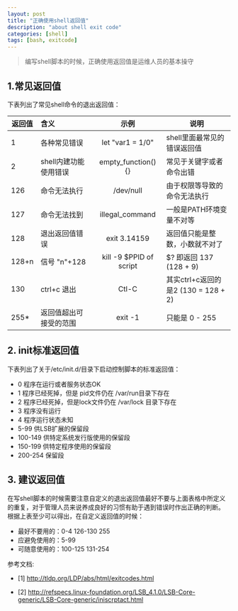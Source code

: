 ```yaml
---
layout: post
title: "正确使用shell返回值"
description: "about shell exit code"
categories: [shell]
tags: [bash, exitcode]
---
```


> 编写shell脚本的时候，正确使用返回值是运维人员的基本操守


## 1.常见返回值

下表列出了常见shell命令的退出返回值：

| 返回值 | 含义 | 示例 | 说明
|----|:---|:---:|---|
| 1  |  各种常见错误 |   let "var1 = 1/0"  |  shell里面最常见的错误返回值
| 2  |  shell内建功能使用错误 |   empty_function() {}  |  常见于关键字或者命令出错
| 126 |   命令无法执行 |   /dev/null  |  由于权限等导致的命令无法执行
| 127 |   命令无法找到 |   illegal_command |   一般是PATH环境变量不对等
| 128 |   退出返回值错误 |   exit 3.14159  |  返回值只能是整数，小数就不对了
| 128+n |    信号 "n"+128 |   kill -9 $PPID of script |   $? 即返回 137 (128 + 9)
| 130 |   ctrl+c 退出 |   Ctl-C  |  其实ctrl+c返回的是2 (130 = 128 + 2)
| 255* |   返回值超出可接受的范围 |   exit  -1 |   只能是 0 - 255

## 2. init标准返回值

下表列出了关于/etc/init.d/目录下启动控制脚本的标准返回值：

* 0    程序在运行或者服务状态OK
* 1    程序已经死掉，但是 pid文件仍在 /var/run目录下存在
* 2    程序已经死掉，但是lock文件仍在 /var/lock 目录下存在
* 3    程序没有运行
* 4    程序运行状态未知
* 5-99    供LSB扩展的保留段
* 100-149    供特定系统发行版使用的保留段
* 150-199    供特定程序使用的保留段
* 200-254    保留段

## 3. 建议返回值
在写shell脚本的时候需要注意自定义的退出返回值最好不要与上面表格中所定义的重复，对于管理人员来说养成良好的习惯有助于遇到错误时作出正确的判断。
根据上表至少可以得出，在自定义返回值的时候：
- 最好不要用的：0-4 126-130 255
- 应避免使用的：5-99
- 可随意使用的：100-125 131-254

参考文档:

- [1] http://tldp.org/LDP/abs/html/exitcodes.html

- [2] http://refspecs.linux-foundation.org/LSB_4.1.0/LSB-Core-generic/LSB-Core-generic/iniscrptact.html
